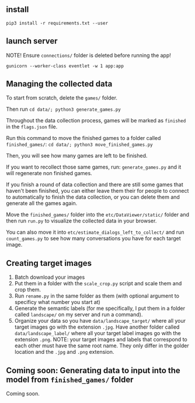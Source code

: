 ## install
`pip3 install -r requirements.txt --user`

## launch server

NOTE! Ensure `connections/` folder is deleted before running the app!

`gunicorn --worker-class eventlet -w 1 app:app`

## Managing the collected data

To start from scratch, delete the `games/` folder.

Then run `cd data/; python3 generate_games.py`

Throughout the data collection process, games will be marked as `finished` in the `flags.json` file.

Run this command to move the finished games to a folder called `finished_games/`:
`cd data/; python3 move_finished_games.py`

Then, you will see how many games are left to be finished.

If you want to recollect those same games, run: `generate_games.py` and it will regenerate non finished games.

If you finish a round of data collection and there are still some games that haven't been finished, you can either leave them their for people to connect to automatically to finish the data collection, or you can delete them and generate all the games again.

Move the `finished_games/` folder into the `etc/DataViewer/static/` folder and then run `run.py` to visualize the collected data in your browser.

You can also move it into `etc/estimate_dialogs_left_to_collect/` and run `count_games.py` to see how many conversations you have for each target image.

## Creating target images

1. Batch download your images
2. Put them in a folder with the `scale_crop.py` script and scale them and crop them.
3. Run `rename.py` in the same folder as them (with optional argument to specificy what number you start at)
4. Generate the semantic labels (for me specifically, I put them in a folder called `landscape/` on my server and run a command).
5. Organize your data so you have `data/landscape_target/` where all your target images go with the extension `.jpg`. Have another folder called `data/landscape_label/` where all your target label images go with the extension `.png`. NOTE: your target images and labels that correspond to each other must have the same root name. They only differ in the golder location and the `.jpg` and `.png` extension.

## Coming soon: Generating data to input into the model from `finished_games/` folder

Coming soon.
